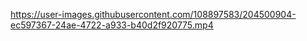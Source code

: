 https://user-images.githubusercontent.com/108897583/204500904-ec597367-24ae-4722-a933-b40d2f920775.mp4

